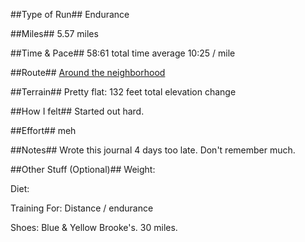 <!--
.. title: Running Journal: Jan 29, 2017
.. slug: running-journal-jan-29-2017
.. date: 2017-01-29 01:00:00 UTC-05:00
.. tags: running-journal
.. category:running-journal
.. link:
.. description:
.. type: running-journal
-->

##Type of Run##
Endurance

##Miles##
5.57 miles

##Time & Pace##
58:61 total time
average 10:25 / mile

##Route##
[Around the neighborhood](http://rndb.co/p8VI)

##Terrain##
Pretty flat: 132 feet total elevation change

##How I felt##
Started out hard.

##Effort##
meh

##Notes##
Wrote this journal 4 days too late. Don't remember much.

##Other Stuff (Optional)##
Weight:

Diet:

Training For:
Distance / endurance

Shoes: Blue & Yellow Brooke's. 30 miles.
